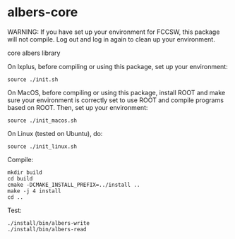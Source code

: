 albers-core
===========

WARNING: If you have set up your environment for FCCSW, this package will not compile. Log out and log in again to clean up your environment. 

core albers library 

On lxplus, before compiling or using this package, set up your environment:

    source ./init.sh

On MacOS, before compiling or using this package, install ROOT and make sure your environment is correctly set to use ROOT and compile programs based on ROOT. Then, set up your environment:

    source ./init_macos.sh 

On Linux (tested on Ubuntu), do:

    source ./init_linux.sh 

Compile:

    mkdir build
    cd build
    cmake -DCMAKE_INSTALL_PREFIX=../install ..
    make -j 4 install
    cd ..

Test:

    ./install/bin/albers-write
    ./install/bin/albers-read
    
